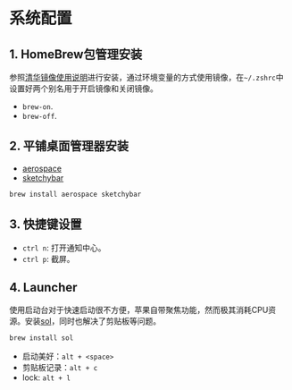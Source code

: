 # 系统配置

## 1. HomeBrew包管理安装

参照[清华镜像使用说明](https://mirrors.tuna.tsinghua.edu.cn/help/homebrew/)进行安装，通过环境变量的方式使用镜像，在`~/.zshrc`中设置好两个别名用于开启镜像和关闭镜像。

+ `brew-on`.
+ `brew-off`.

## 2. 平铺桌面管理器安装

+ [aerospace](https://github.com/nikitabobko/AeroSpace)
+ [sketchybar](https://github.com/FelixKratz/SketchyBar)

```sh
brew install aerospace sketchybar
```

## 3. 快捷键设置

+ `ctrl n`: 打开通知中心。
+ `ctrl p`: 截屏。

## 4. Launcher

使用启动台对于快速启动很不方便，苹果自带聚焦功能，然而极其消耗CPU资源。安装[sol](https://github.com/ospfranco/sol)，同时也解决了剪贴板等问题。

```sh
brew install sol
```

+ 启动美好：`alt + <space>`
+ 剪贴板记录：`alt + c`
+ lock: `alt + l`
